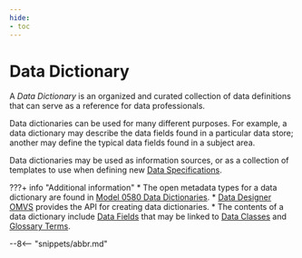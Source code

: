 ```yaml
---
hide:
- toc
---
```


<!-- SPDX-License-Identifier: CC-BY-4.0 -->
<!-- Copyright Contributors to the ODPi Egeria project. -->

# Data Dictionary

A *Data Dictionary* is an organized and curated collection of data definitions that can serve as a reference for data professionals.  

Data dictionaries can be used for many different purposes. For example, a data dictionary may describe the data fields found in a particular data store; another may define the typical data fields found in a subject area.

Data dictionaries may be used as information sources, or as a collection of templates to use when defining new [Data Specifications](/concepts/data-specification).

???+ info "Additional information"
    * The open metadata types for a data dictionary are found in [Model 0580 Data Dictionaries](/types/5/0580-Data-Dictionaries/).
    * [Data Designer OMVS](/services/omvs/data-designer/overview) provides the API for creating data dictionaries.
    * The contents of a data dictionary include [Data Fields](/concepts/data-field) that may be linked to [Data Classes](/concepts/data-class) and [Glossary Terms](/practices/common-data-definitions/anatomy-of-a-glossary).


--8<-- "snippets/abbr.md"
